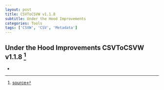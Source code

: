 ```yaml
---
layout: post
title: CSVToCSVW v1.1.8
subtitle: Under the Hood Improvements
categories: Tools
tags: ['CSVW', 'CSV', 'Metadata']
---
```


## Under the Hood Improvements CSVToCSVW v1.1.8 [^fn1]

-

[^fn1]: [source](https://github.com/Mat-O-Lab/CSVtoCSVW/releases/tag/v1.1.8)